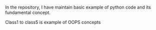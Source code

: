 
In the repository, I have maintain basic example of python code and its fundamental concept.

Class1 to class5 is example of OOPS concepts

